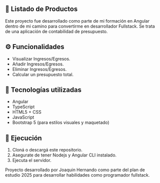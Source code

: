 ## 🛒 Listado de Productos
Este proyecto fue desarrollado como parte de mi formación en Angular dentro de mi camino para convertirme en desarrollador Fullstack. Se trata de una aplicación de contabilidad de presupuesto.

## ⚙️ Funcionalidades
- Visualizar Ingresos/Egresos.
- Añadir Ingresos/Egresos.
- Eliminar Ingresos/Egresos.
- Calcular un presupuesto total.

## 🧠 Tecnologías utilizadas
- Angular
- TypeScript
- HTML5 + CSS
- JavaScript
- Bootstrap 5 (para estilos visuales y maquetado)

## 🧪 Ejecución
1. Cloná o descargá este repositorio.
2. Asegurate de tener Nodejs y Angular CLI instalado.
3. Ejecuta el servidor.

Proyecto desarrollado por Joaquin Hernando como parte del plan de estudio 2025 para desarrollar habilidades como programador fullstack.